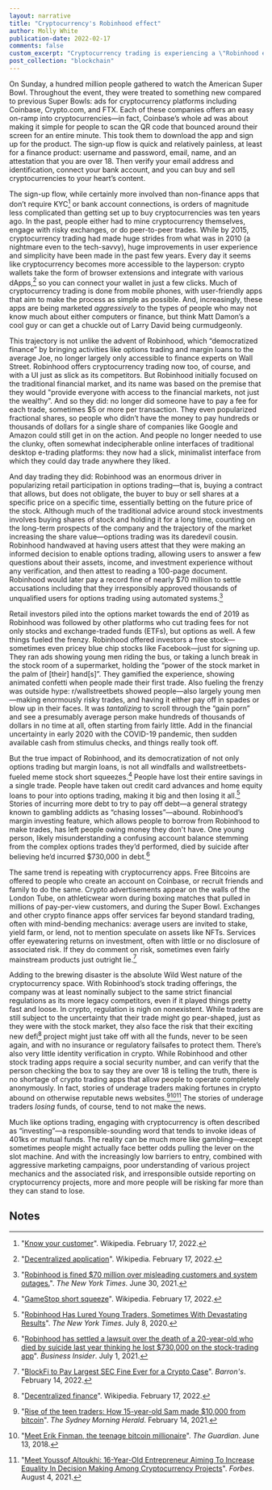 ```yaml
---
layout: narrative
title: "Cryptocurrency's Robinhood effect"
author: Molly White
publication-date: 2022-02-17
comments: false
custom_excerpt: "Cryptocurrency trading is experiencing a \"Robinhood effect\", where lower barriers to entry are combining with aggressive marketing and outside hype to draw inadequately informed traders into what is described as \"investing\", but looks a lot more like gambling." 
post_collection: "blockchain"
---
```


On Sunday, a hundred million people gathered to watch the American Super Bowl. Throughout the event, they were treated to something new compared to previous Super Bowls: ads for cryptocurrency platforms including Coinbase, Crypto.com, and FTX. Each of these companies offers an easy on-ramp into cryptocurrencies—in fact, Coinbase’s whole ad was about making it simple for people to scan the QR code that bounced around their screen for an entire minute. This took them to download the app and sign up for the product. The sign-up flow is quick and relatively painless, at least for a finance product: username and password, email, name, and an attestation that you are over 18. Then verify your email address and identification, connect your bank account, and you can buy and sell cryptocurrencies to your heart’s content.

The sign-up flow, while certainly more involved than non-finance apps that don’t require KYC[^fn7] or bank account connections, is orders of magnitude less complicated than getting set up to buy cryptocurrencies was ten years ago. In the past, people either had to mine cryptocurrency themselves, engage with risky exchanges, or do peer-to-peer trades. While by 2015, cryptocurrency trading had made huge strides from what was in 2010 (a nightmare even to the tech-savvy), huge improvements in user experience and simplicity have been made in the past few years. Every day it seems like cryptocurrency becomes more accessible to the layperson: crypto wallets take the form of browser extensions and integrate with various dApps,[^fn8] so you can connect your wallet in just a few clicks. Much of cryptocurrency trading is done from mobile phones, with user-friendly apps that aim to make the process as simple as possible. And, increasingly, these apps are being marketed *aggressively* to the types of people who may not know much about either computers or finance, but think Matt Damon’s a cool guy or can get a chuckle out of Larry David being curmudgeonly.

This trajectory is not unlike the advent of Robinhood, which “democratized finance” by bringing activities like options trading and margin loans to the average Joe, no longer largely only accessible to finance experts on Wall Street. Robinhood offers cryptocurrency trading now too, of course, and with a UI just as slick as its competitors. But Robinhood initially focused on the traditional financial market, and its name was based on the premise that they would "provide everyone with access to the financial markets, not just the wealthy”. And so they did: no longer did someone have to pay a fee for each trade, sometimes $5 or more per transaction. They even popularized fractional shares, so people who didn’t have the money to pay hundreds or thousands of dollars for a single share of companies like Google and Amazon could still get in on the action. And people no longer needed to use the clunky, often somewhat indecipherable online interfaces of traditional desktop e-trading platforms: they now had a slick, minimalist interface from which they could day trade anywhere they liked.

And day trading they did: Robinhood was an enormous driver in popularizing retail participation in options trading—that is, buying a contract that allows, but does not obligate, the buyer to buy or sell shares at a specific price on a specific time, essentially betting on the future price of the stock. Although much of the traditional advice around stock investments involves buying shares of stock and holding it for a long time, counting on the long-term prospects of the company and the trajectory of the market increasing the share value—options trading was its daredevil cousin. Robinhood handwaved at having users attest that they were making an informed decision to enable options trading, allowing users to answer a few questions about their assets, income, and investment experience without any verification, and then attest to reading a 100-page document. Robinhood would later pay a record fine of nearly $70 million to settle accusations including that they irresponsibly approved thousands of unqualified users for options trading using automated systems.[^fn9]  

Retail investors piled into the options market towards the end of 2019 as Robinhood was followed by other platforms who cut trading fees for not only stocks and exchange-traded funds (ETFs), but options as well. A few things fueled the frenzy. Robinhood offered investors a free stock—sometimes even pricey blue chip stocks like Facebook—just for signing up. They ran ads showing young men riding the bus, or taking a lunch break in the stock room of a supermarket, holding the “power of the stock market in the palm of [their] hand[s]”.  They gamified the experience, showing animated confetti when people made their first trade. Also fueling the frenzy was outside hype: r/wallstreetbets showed people—also largely young men—making enormously risky trades, and having it either pay off in spades or blow up in their faces. It was *tantalizing* to scroll through the “gain porn” and see a presumably average person make hundreds of thousands of dollars in no time at all, often starting from fairly little. Add in the financial uncertainty in early 2020 with the COVID-19 pandemic, then sudden available cash from stimulus checks, and things really took off. 

But the true impact of Robinhood, and its democratization of not only options trading but margin loans, is not all windfalls and wallstreetbets-fueled meme stock short squeezes.[^fn10] People have lost their entire savings in a single trade. People have taken out credit card advances and home equity loans to pour into options trading, making it big and then losing it all.[^fn1] Stories of incurring more debt to try to pay off debt—a general strategy known to gambling addicts as “chasing losses”—abound. Robinhood’s margin investing feature, which allows people to borrow from Robinhood to make trades, has left people owing money they don't have. One young person, likely misunderstanding a confusing account balance stemming from the complex options trades they’d performed, died by suicide after believing he’d incurred $730,000 in debt.[^fn2]

The same trend is repeating with cryptocurrency apps. Free Bitcoins are offered to people who create an account on Coinbase, or recruit friends and family to do the same. Crypto advertisements appear on the walls of the London Tube, on athleticwear worn during boxing matches that pulled in millions of pay-per-view customers, and during the Super Bowl. Exchanges and other crypto finance apps offer services far beyond standard trading, often with mind-bending mechanics: average users are invited to stake, yield farm, or lend, not to mention speculate on assets like NFTs. Services offer eyewatering returns on investment, often with little or no disclosure of associated risk. If they do comment on risk, sometimes even fairly mainstream products just outright lie.[^fn3] 

Adding to the brewing disaster is the absolute Wild West nature of the cryptocurrency space. With Robinhood’s stock trading offerings, the company was at least nominally subject to the same strict financial regulations as its more legacy competitors, even if it played things pretty fast and loose. In crypto, regulation is nigh on nonexistent. While traders are still subject to the uncertainty that their trade might go pear-shaped, just as they were with the stock market, they also face the risk that their exciting new defi[^fn11] project might just take off with all the funds, never to be seen again, and with no insurance or regulatory failsafes to protect them. There’s also very little identity verification in crypto. While Robinhood and other stock trading apps require a social security number, and can verify that the person checking the box to say they are over 18 is telling the truth, there is no shortage of crypto trading apps that allow people to operate completely anonymously. In fact, stories of underage traders making fortunes in crypto abound on otherwise reputable news websites.[^fn4][^fn5][^fn6] The stories of underage traders _losing_ funds, of course, tend to not make the news.

Much like options trading, engaging with cryptocurrency is often described as “investing”—a responsible-sounding word that tends to invoke ideas of 401ks or mutual funds. The reality can be much more like gambling—except sometimes people might actually face better odds pulling the lever on the slot machine. And with the increasingly low barriers to entry, combined with aggressive marketing campaigns, poor understanding of various project mechanics and the associated risk, and irresponsible outside reporting on cryptocurrency projects, more and more people will be risking far more than they can stand to lose.

## Notes

[^fn1]: "[Robinhood Has Lured Young Traders, Sometimes With Devastating Results](https://www.nytimes.com/2020/07/08/technology/robinhood-risky-trading.html)". _The New York Times_. July 8, 2020.
[^fn2]: "[Robinhood has settled a lawsuit over the death of a 20-year-old who died by suicide last year thinking he lost $730,000 on the stock-trading app](https://www.businessinsider.com/robinhood-settled-suit-suicide-20-year-old-trader-alex-kearns-2021-7)". _Business Insider_. July 1, 2021.
[^fn3]: "[BlockFi to Pay Largest SEC Fine Ever for a Crypto Case](https://www.barrons.com/articles/blockfi-largest-sec-fine-crypto-case-51644855079)". _Barron's_. February 14, 2022.
[^fn4]: "[Rise of the teen traders: How 15-year-old Sam made $10,000 from bitcoin](https://www.smh.com.au/national/rise-of-the-teen-traders-how-15-year-old-sam-made-10-000-from-bitcoin-20210212-p57226.html)". _The Sydney Morning Herald_. February 14, 2021.
[^fn5]: "[Meet Erik Finman, the teenage bitcoin millionaire](https://www.theguardian.com/technology/2018/jun/13/meet-erik-finman-the-teenage-bitcoin-millionaire)". _The Guardian_. June 13, 2018.
[^fn6]: "[Meet Youssof Altoukhi: 16-Year-Old Entrepreneur Aiming To Increase Equality In Decision Making Among Cryptocurrency Projects](https://www.forbes.com/sites/tommywilliams1/2021/08/04/meet-youssof-altoukhi-16-year-old-entrepreneur-aiming-to-increase-equality-in-decision-making-among-cryptocurrency-projects/?sh=5bcd809b4d1f)". _Forbes_. August 4, 2021.
[^fn7]: "[Know your customer](https://en.wikipedia.org/wiki/Know_your_customer)". Wikipedia. February 17, 2022.
[^fn8]: "[Decentralized application](https://en.wikipedia.org/wiki/Decentralized_application)". Wikipedia. February 17, 2022.
[^fn9]: "[Robinhood is fined $70 million over misleading customers and system outages.](https://www.nytimes.com/2021/06/30/technology/robinhood-fined-misleading-customers.html)". _The New York Times_. June 30, 2021.
[^fn10]: "[GameStop short squeeze](https://en.wikipedia.org/wiki/GameStop_short_squeeze)". Wikipedia. February 17, 2022.
[^fn11]: "[Decentralized finance](https://en.wikipedia.org/wiki/Decentralized_finance)". Wikipedia. February 17, 2022.